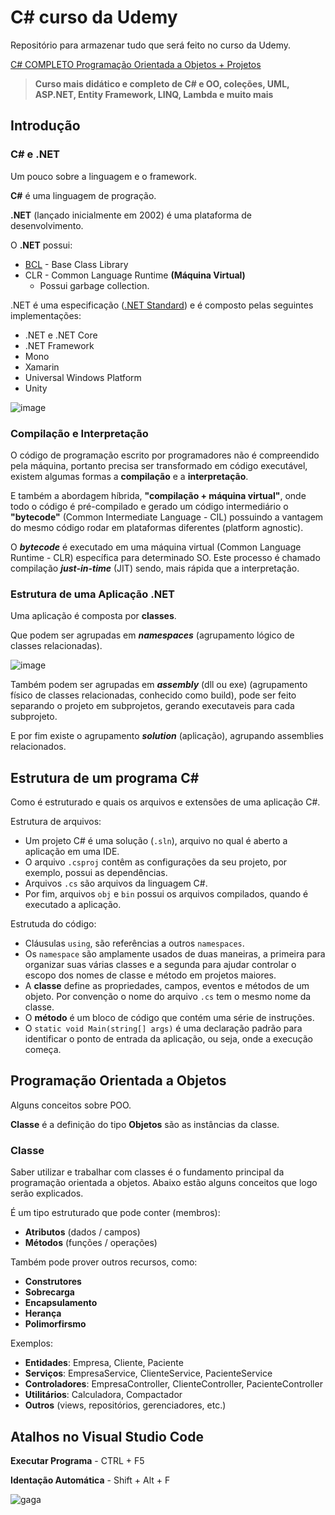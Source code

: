 # C# curso da Udemy

Repositório para armazenar tudo que será feito no curso da Udemy.

[C# COMPLETO Programação Orientada a Objetos + Projetos](https://www.udemy.com/course/programacao-orientada-a-objetos-csharp/)
> **Curso mais didático e completo de C# e OO, coleções, UML, ASP.NET, Entity Framework, LINQ, Lambda e muito mais**

## Introdução

### **C# e .NET**

Um pouco sobre a linguagem e o framework.

**C#** é uma linguagem de progração.

**.NET** (lançado inicialmente em 2002) é uma plataforma de desenvolvimento.

O **.NET** possui:

* [BCL](https://docs.microsoft.com/en-us/previous-versions/gg145045(v=vs.110)?redirectedfrom=MSDN) - Base Class Library
* CLR - Common Language Runtime **(Máquina Virtual)**
  * Possui garbage collection.

.NET é uma especificação ([.NET Standard](https://docs.microsoft.com/en-us/dotnet/standard/net-standard?tabs=net-standard-1-0)) e é composto pelas seguintes implementações:

* .NET e .NET Core
* .NET Framework
* Mono
* Xamarin
* Universal Windows Platform
* Unity

![image](https://user-images.githubusercontent.com/11370094/160018932-a8a3890a-1e54-46fe-9851-b73824d25e0f.png)

### **Compilação e Interpretação**

O código de programação escrito por programadores não é compreendido pela máquina, portanto precisa ser transformado em código executável, existem algumas formas a **compilação** e a **interpretação**. 

E também a abordagem híbrida, **"compilação + máquina virtual"**, onde todo o código é pré-compilado e gerado um código intermediário o **"bytecode"** (Common Intermediate Language - CIL) possuindo a vantagem do mesmo código rodar em plataformas diferentes (platform agnostic). 

O ***bytecode*** é executado em uma máquina virtual (Common Language Runtime - CLR) específica para determinado SO. Este processo é chamado compilação ***just-in-time*** (JIT) sendo, mais rápida que a interpretação.

### Estrutura de uma Aplicação .NET

Uma aplicação é composta por **classes**.

Que podem ser agrupadas em ***namespaces*** (agrupamento lógico de classes relacionadas).

![image](https://user-images.githubusercontent.com/11370094/160211236-92444a16-54ed-4ff9-84c8-5f28f83e1462.png)

Também podem ser agrupadas em ***assembly*** (dll ou exe) (agrupamento físico de classes relacionadas, conhecido como build), pode ser feito separando o projeto em subprojetos, gerando executaveis para cada subprojeto.

E por fim existe o agrupamento ***solution*** (aplicação), agrupando assemblies relacionados.

## Estrutura de um programa C#

Como é estruturado e quais os arquivos e extensões de uma aplicação C#.

Estrutura de arquivos:
  * Um projeto C# é uma solução (`.sln`), arquivo no qual é aberto a aplicação em uma IDE.
  * O arquivo `.csproj` contêm as configurações da seu projeto, por exemplo, possui as dependências.
  * Arquivos `.cs` são arquivos da linguagem C#.
  * Por fim, arquivos `obj` e `bin` possui os arquivos compilados, quando é executado a aplicação.

Estrutuda do código:
  * Cláusulas `using`, são referências a outros `namespaces`.
  * Os `namespace` são amplamente usados de duas maneiras, a primeira para organizar suas várias classes e a segunda para ajudar controlar o escopo dos nomes de classe e método em projetos maiores.
  * A **classe** define as propriedades, campos, eventos e métodos de um objeto. Por convenção o nome do arquivo `.cs` tem o mesmo nome da classe.
  * O **método** é um bloco de código que contém uma série de instruções.
  * O `static void Main(string[] args)` é uma declaração padrão para identificar o ponto de entrada da aplicação, ou seja, onde a execução começa.

## Programação Orientada a Objetos

Alguns conceitos sobre POO.

**Classe** é a definição do tipo
**Objetos** são as instâncias da classe.

### Classe

Saber utilizar e trabalhar com classes é o fundamento principal da programação orientada a objetos. 
Abaixo estão alguns conceitos que logo serão explicados.

É um tipo estruturado que pode conter (membros):
  * **Atributos** (dados / campos)
  * **Métodos** (funções / operações)

Também pode prover outros recursos, como:
  * **Construtores**
  * **Sobrecarga**
  * **Encapsulamento**
  * **Herança**
  * **Polimorfirsmo**

Exemplos:
  * **Entidades**: Empresa, Cliente, Paciente
  * **Serviços**: EmpresaService, ClienteService, PacienteService
  * **Controladores**: EmpresaController, ClienteController, PacienteController
  * **Utilitários**: Calculadora, Compactador
  * **Outros** (views, repositórios, gerenciadores, etc.)

## Atalhos no Visual Studio Code

**Executar Programa** - CTRL + F5

**Identação Automática** - Shift + Alt + F

![gaga](https://user-images.githubusercontent.com/11370094/160723366-ca4ad9f1-47f2-466d-a281-90f849767ec6.png)
